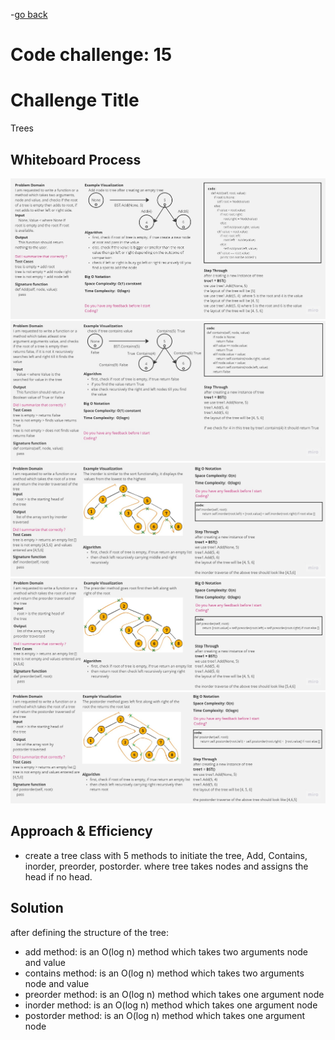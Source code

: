 -[go back](../README.md)
# Code challenge: 15

# Challenge Title
Trees

## Whiteboard Process
![alt text](./Whiteboard15-a.jpg)
![alt text](./Whiteboard15-b.jpg)
![alt text](./Whiteboard15-c.jpg)
![alt text](./Whiteboard15-d.jpg)
![alt text](./Whiteboard15-e.jpg)

## Approach & Efficiency

- create a tree class with 5 methods to initiate the tree, Add, Contains, inorder, preorder, postorder. where tree takes nodes and assigns the head if no head.

## Solution

after defining the structure of the tree:
- add method: is an O(log n) method which takes two arguments node and value
- contains method: is an O(log n) method which takes two arguments node and value
- preorder method: is an O(log n) method which takes one argument node
- inorder method: is an O(log n) method which takes one argument node
- postorder method: is an O(log n) method which takes one argument node